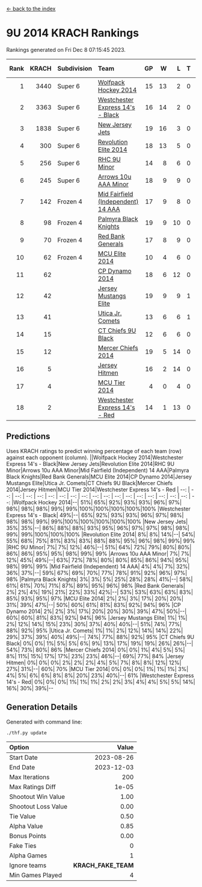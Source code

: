 [<- back to the index](readme.md)
# 9U 2014 KRACH Rankings
Rankings generated on Fri Dec  8 07:15:45 2023.

Rank|KRACH|Subdivision|Team|GP|W|L|T|OTW|OTL|SoS|Exp Wins|Win Diff
---:|---:|:---|:---|---:|---:|---:|---:|---:|---:|---:|---:|---:
1|3440|Super 6|[Wolfpack Hockey 2014](https://gamesheetstats.com/seasons/3664/teams/140871/schedule)|15|13|2|0|0|1|756|13.8|-0.0
2|3363|Super 6|[Westchester Express 14's - Black](https://gamesheetstats.com/seasons/3664/teams/140873/schedule)|16|14|2|0|2|0|711|14.8|-0.0
3|1838|Super 6|[New Jersey Jets](https://gamesheetstats.com/seasons/3664/teams/140881/schedule)|19|16|3|0|2|0|735|16.8|-0.0
4|300|Super 6|[Revolution Elite 2014](https://gamesheetstats.com/seasons/3664/teams/140880/schedule)|18|13|5|0|2|1|283|13.9|0.0
5|256|Super 6|[RHC 9U Minor](https://gamesheetstats.com/seasons/3664/teams/140876/schedule)|14|8|6|0|1|0|874|8.9|0.0
6|245|Super 6|[Arrows 10u AAA Minor](https://gamesheetstats.com/seasons/3664/teams/140872/schedule)|18|9|9|0|0|1|1079|9.9|0.0
7|142|Frozen 4|[Mid Fairfield (Independent) 14 AAA](https://gamesheetstats.com/seasons/3664/teams/140878/schedule)|17|9|8|0|1|0|584|9.9|0.0
8|98|Frozen 4|[Palmyra Black Knights](https://gamesheetstats.com/seasons/3664/teams/140875/schedule)|19|9|10|0|0|1|608|9.9|0.0
9|70|Frozen 4|[Red Bank Generals](https://gamesheetstats.com/seasons/3664/teams/140883/schedule)|17|8|9|0|0|1|380|8.9|0.0
10|62|Frozen 4|[MCU Elite 2014](https://gamesheetstats.com/seasons/3664/teams/140874/schedule)|10|4|6|0|0|1|1247|4.9|0.0
11|62||[CP Dynamo 2014](https://gamesheetstats.com/seasons/3664/teams/140877/schedule)|18|6|12|0|0|1|484|6.9|0.0
12|42||[Jersey Mustangs Elite](https://gamesheetstats.com/seasons/3664/teams/140888/schedule)|19|9|9|1|1|2|235|10.4|0.0
13|41||[Utica Jr. Comets](https://gamesheetstats.com/seasons/3664/teams/140884/schedule)|13|6|6|1|0|0|292|7.4|0.0
14|15||[CT Chiefs 9U Black](https://gamesheetstats.com/seasons/3664/teams/140886/schedule)|12|6|6|0|1|0|54|6.9|0.0
15|12||[Mercer Chiefs 2014](https://gamesheetstats.com/seasons/3664/teams/140885/schedule)|19|5|14|0|0|1|175|5.9|0.0
16|5||[Jersey Hitmen](https://gamesheetstats.com/seasons/3664/teams/140879/schedule)|16|2|14|0|0|0|778|2.9|0.0
17|4||[MCU Tier 2014](https://gamesheetstats.com/seasons/3664/teams/140882/schedule)|4|0|4|0|0|0|742|0.9|0.0
18|2||[Westchester Express 14's - Red](https://gamesheetstats.com/seasons/3664/teams/140887/schedule)|14|1|13|0|0|0|174|1.9|0.0

## Predictions
Uses KRACH ratings to predict winning percentage of each team (row) against each opponent (column).
||Wolfpack Hockey 2014|Westchester Express 14's - Black|New Jersey Jets|Revolution Elite 2014|RHC 9U Minor|Arrows 10u AAA Minor|Mid Fairfield (Independent) 14 AAA|Palmyra Black Knights|Red Bank Generals|MCU Elite 2014|CP Dynamo 2014|Jersey Mustangs Elite|Utica Jr. Comets|CT Chiefs 9U Black|Mercer Chiefs 2014|Jersey Hitmen|MCU Tier 2014|Westchester Express 14's - Red
| --: | --: | --: | --: | --: | --: | --: | --: | --: | --: | --: | --: | --: | --: | --: | --: | --: | --: | --: 
|Wolfpack Hockey 2014|--| 51%| 65%| 92%| 93%| 93%| 96%| 97%| 98%| 98%| 98%| 99%| 99%|100%|100%|100%|100%|100%
|Westchester Express 14's - Black| 49%|--| 65%| 92%| 93%| 93%| 96%| 97%| 98%| 98%| 98%| 99%| 99%|100%|100%|100%|100%|100%
|New Jersey Jets| 35%| 35%|--| 86%| 88%| 88%| 93%| 95%| 96%| 97%| 97%| 98%| 98%| 99%| 99%|100%|100%|100%
|Revolution Elite 2014|  8%|  8%| 14%|--| 54%| 55%| 68%| 75%| 81%| 83%| 83%| 88%| 88%| 95%| 96%| 98%| 99%| 99%
|RHC 9U Minor|  7%|  7%| 12%| 46%|--| 51%| 64%| 72%| 79%| 80%| 80%| 86%| 86%| 95%| 95%| 98%| 99%| 99%
|Arrows 10u AAA Minor|  7%|  7%| 12%| 45%| 49%|--| 63%| 72%| 78%| 80%| 80%| 85%| 86%| 94%| 95%| 98%| 99%| 99%
|Mid Fairfield (Independent) 14 AAA|  4%|  4%|  7%| 32%| 36%| 37%|--| 59%| 67%| 69%| 70%| 77%| 78%| 91%| 92%| 96%| 97%| 98%
|Palmyra Black Knights|  3%|  3%|  5%| 25%| 28%| 28%| 41%|--| 58%| 61%| 61%| 70%| 71%| 87%| 89%| 95%| 96%| 98%
|Red Bank Generals|  2%|  2%|  4%| 19%| 21%| 22%| 33%| 42%|--| 53%| 53%| 63%| 63%| 83%| 85%| 93%| 95%| 97%
|MCU Elite 2014|  2%|  2%|  3%| 17%| 20%| 20%| 31%| 39%| 47%|--| 50%| 60%| 61%| 81%| 83%| 92%| 94%| 96%
|CP Dynamo 2014|  2%|  2%|  3%| 17%| 20%| 20%| 30%| 39%| 47%| 50%|--| 60%| 60%| 81%| 83%| 92%| 94%| 96%
|Jersey Mustangs Elite|  1%|  1%|  2%| 12%| 14%| 15%| 23%| 30%| 37%| 40%| 40%|--| 51%| 74%| 77%| 88%| 92%| 95%
|Utica Jr. Comets|  1%|  1%|  2%| 12%| 14%| 14%| 22%| 29%| 37%| 39%| 40%| 49%|--| 74%| 77%| 88%| 92%| 95%
|CT Chiefs 9U Black|  0%|  0%|  1%|  5%|  5%|  6%|  9%| 13%| 17%| 19%| 19%| 26%| 26%|--| 54%| 73%| 80%| 86%
|Mercer Chiefs 2014|  0%|  0%|  1%|  4%|  5%|  5%|  8%| 11%| 15%| 17%| 17%| 23%| 23%| 46%|--| 69%| 77%| 84%
|Jersey Hitmen|  0%|  0%|  0%|  2%|  2%|  2%|  4%|  5%|  7%|  8%|  8%| 12%| 12%| 27%| 31%|--| 60%| 70%
|MCU Tier 2014|  0%|  0%|  0%|  1%|  1%|  1%|  3%|  4%|  5%|  6%|  6%|  8%|  8%| 20%| 23%| 40%|--| 61%
|Westchester Express 14's - Red|  0%|  0%|  0%|  1%|  1%|  1%|  2%|  2%|  3%|  4%|  4%|  5%|  5%| 14%| 16%| 30%| 39%|--

## Generation Details

Generated with command line:
```
./thf.py update
```

| Option | Value |
| :----- | ----: |
| Start Date | 2023-08-26 |
| End Date | 2023-12-03 |
| Max Iterations | 200 |
| Max Ratings Diff | 1e-05 |
| Shootout Win Value | 1.00 |
| Shootout Loss Value | 0.00 |
| Tie Value | 0.50 |
| Alpha Value | 0.85 |
| Bonus Points | 0.00 |
| Fake Ties | 0 |
| Alpha Games | 1 |
| Ignore teams | __KRACH_FAKE_TEAM__ |
| Min Games Played | 4 |

